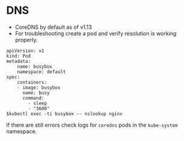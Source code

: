 # DNS

- CoreDNS by default as of v1.13
- For troubleshooting create a pod and verify resolution is working properly.

```
apiVersion: v1
kind: Pod
metadata:
    name: busybox
    namespace: default
spec:
    containers:
    - image: busybox
      name: busy
      command:
        - sleep
        - "3600"
$kubectl exec -ti busybox -- nslookup nginx
```

If there are still errors check logs for `coredns` pods  in the `kube-system` namespace.


